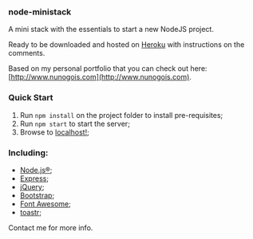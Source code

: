 ### node-ministack

A mini stack with the essentials to start a new NodeJS project.

Ready to be downloaded and hosted on [Heroku](https://www.heroku.com/) with instructions on the comments.

Based on my personal portfolio that you can check out here: [http://www.nunogois.com](http://www.nunogois.com).

### Quick Start
1. Run `npm install` on the project folder to install pre-requisites;
2. Run `npm start` to start the server;
3. Browse to [localhost!](http://localhost);

### Including:
* [Node.js®](https://nodejs.org);
* [Express](http://expressjs.com/);
* [jQuery](https://jquery.com/);
* [Bootstrap](http://getbootstrap.com/);
* [Font Awesome](http://fontawesome.io/);
* [toastr](https://github.com/CodeSeven/toastr);

Contact me for more info.
